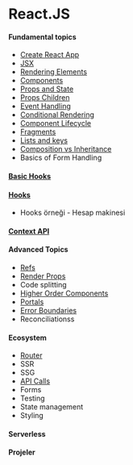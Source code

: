# React.JS

#### Fundamental topics
-  [Create React App](create-react-app/)
-  [JSX](jsx/)
-  [Rendering Elements](rendering-elements/)
-  [Components](components/) 
-  [Props and State](props-and-state/)
-  [Props Children](props-children/)
-  [Event Handling](event-handling/)
-  [Conditional Rendering](conditional-rendering/)
-  [Component Lifecycle](component-lifecycle/)
-  [Fragments](fragments/)
-  [Lists and keys](list-and-keys/)
-  [Composition vs Inheritance](composition-vs-inheritance/)
-  Basics of Form Handling
#### [Basic Hooks](basic-hooks/)

#### [Hooks](hooks/)

-  Hooks örneği - Hesap makinesi

#### [Context API](context-api/)

#### Advanced Topics

-  [Refs](refs/)
-  [Render Props](render-props/)
-  Code splitting
-  [Higher Order Components](higher-order-components/)
-  [Portals](react-portals/)
-  [Error Boundaries](error-boundaries/)
-  Reconciliationss

#### Ecosystem

-  [Router](routers/)
-  SSR
-  SSG
-  [API Calls](api-calls/)
-  Forms
-  Testing
-  State management
-  Styling

#### Serverless

#### Projeler
